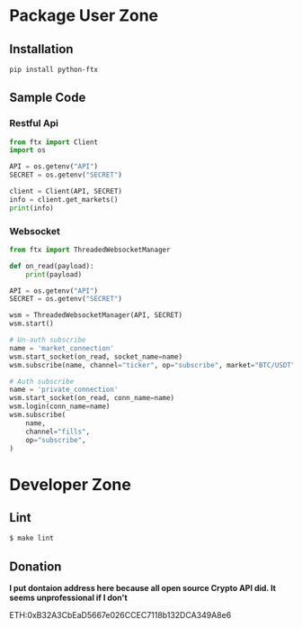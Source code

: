 # Package User Zone

## Installation

```bash
pip install python-ftx
```

## Sample Code
### Restful Api
```python
from ftx import Client
import os

API = os.getenv("API")
SECRET = os.getenv("SECRET")

client = Client(API, SECRET)
info = client.get_markets()
print(info)

```
### Websocket

```python
from ftx import ThreadedWebsocketManager

def on_read(payload):
    print(payload)

API = os.getenv("API")
SECRET = os.getenv("SECRET")

wsm = ThreadedWebsocketManager(API, SECRET)
wsm.start()

# Un-auth subscribe
name = 'market_connection'
wsm.start_socket(on_read, socket_name=name)
wsm.subscribe(name, channel="ticker", op="subscribe", market="BTC/USDT")

# Auth subscribe
name = 'private_connection'
wsm.start_socket(on_read, conn_name=name)
wsm.login(conn_name=name)
wsm.subscribe(
    name,
    channel="fills",
    op="subscribe",
)
```
# Developer Zone

## Lint

```bash
$ make lint
```

## Donation
**I put dontaion address here because all open source Crypto API did. It seems unprofessional if I don't**

ETH:0xB32A3CbEaD5667e026CCEC7118b132DCA349A8e6
